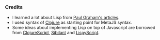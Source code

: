 ### Credits

- I learned a lot about Lisp from [Paul
Graham's articles](http://www.paulgraham.com/lisp.html).
- I used syntax of [Clojure](http://www.clojure.org/) as starting point for MetaJS syntax.
- Some ideas about implementing Lisp on top of Javascript are borrowed from [ClojureScript](https://github.com/clojure/clojurescript),
[Sibilant](https://github.com/jbr/sibilant) and [LispyScript](https://github.com/santoshrajan/lispyscript).


